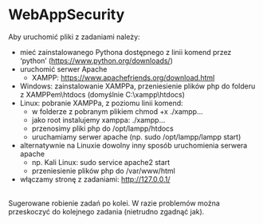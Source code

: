 # WebAppSecurity
Aby uruchomić pliki z zadaniami należy:<br>
- mieć zainstalowanego Pythona dostępnego z linii komend przez ‘python’ (https://www.python.org/downloads/)<br>
- uruchomić serwer Apache<br>
  - XAMPP: https://www.apachefriends.org/download.html<br>
- Windows: zainstalowanie XAMPPa, przeniesienie plików php do folderu z XAMPPem\htdocs (domyślnie C:\xampp\htdocs)<br>
- Linux: pobranie XAMPPa, z poziomu linii komend:<br>
  - w folderze z pobranym plikiem chmod +x ./xampp…<br>
  - jako root instalujemy xamppa: ./xampp…<br>
  - przenosimy pliki php do /opt/lampp/htdocs<br>
  - uruchamiamy serwer apache (np. sudo /opt/lampp/lampp start)<br>
- alternatywnie na Linuxie dowolny inny sposób uruchomienia serwera apache<br>
  - np. Kali Linux: sudo service apache2 start<br>
  - przeniesienie plików php do /var/www/html<br>
- włączamy stronę z zadaniami: http://127.0.0.1/
<br>
Sugerowane robienie zadań po kolei. W razie problemów można przeskoczyć do kolejnego zadania (nietrudno zgadnąć jak).
